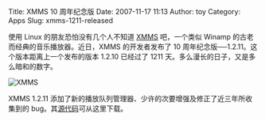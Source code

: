 Title: XMMS 10 周年纪念版
Date: 2007-11-17 11:13
Author: toy
Category: Apps
Slug: xmms-1211-released

使用 Linux 的朋友恐怕没有几个人不知道 [XMMS](http://www.xmms.org/)
吧，一个类似 Winamp 的古老而经典的音乐播放器。近日，XMMS 的开发者发布了
10 周年纪念版──1.2.11。这个版本距离上一个发布的版本 1.2.10 已经过了 1211
天。多么漫长的日子，又是多么暗和的数字。

![XMMS](http://i.linuxtoy.org/i/2007/11/xmms.png)

XMMS 1.2.11
添加了新的播放队列管理器、少许的次要增强及修正了近三年所收集到的
bug。其[源代码](http://xmms.org/files/1.2.x/xmms-1.2.11.tar.gz)可从这里下载。

